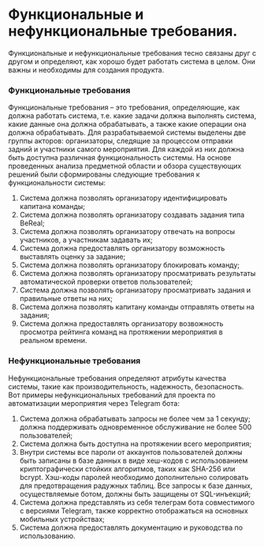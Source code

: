 # Функциональные и нефункциональные требования.  
Функциональные и нефункциональные требования тесно связаны друг с другом и определяют, как хорошо будет работать система в целом. Они важны и необходимы для создания продукта.
### Функциональные требования
Функциональные требования – это требования, определяющие, как должна работать система, т.е. какие задачи должна выполнять система, какие данные она должна обрабатывать, а также какие операции она должна обрабатывать.
Для разрабатываемой системы выделены две группы акторов: организаторы, следящие за процессом отправки задний и участники самого мероприятия. Для каждой из них должна быть доступна различная функциональность системы. На основе проведенных анализа предметной области и обзора существующих решений были сформированы следующие требования к функциональности системы:
1. Система должна позволять организатору идентифицировать капитана команды;
2. Система должна позволять организатору создавать задания типа BeReal;
3. Система должна позволять организатору отвечать на вопросы участников, а участникам задавать их;
4. Система должна предоставлять организатору возможность выставлять оценку за задание;
5. Система должна позволять организатору блокировать команду;
6. Система должна позволять организатору просматривать результаты автоматической проверки ответов пользователей;
7. Система должна позволять организатору просматривать задания и правильные ответы на них;
8. Система должна позволять капитану команды отправлять ответы на задания;
9. Система должна предоставлять организатору возвожность просмотра рейтинга команд на протяжении мероприятия в реальном времени.

### Нефункциональные требования
Нефункциональные требования определяют атрибуты качества системы, такие как производительность, надежность, безопасность. Вот примеры нефункциональных требований для проекта по автоматизации мероприятия через Telegram бота:
1. Система должна обрабатывать запросы не более чем за 1 секунду; должна поддерживать одновременное обслуживание не более 500 пользователей;
2. Система должна быть доступна на протяжении всего мероприятия;
3. Внутри системы все пароли от аккаунтов пользователей должны быть записаны в базе данных в виде хеш-кодов с использованием криптографически стойких алгоритмов, таких как SHA-256 или bcrypt. Хэш-коды паролей необходимо дополнительно солировать для предотвращения радужных таблиц. Все запросы к базе данных, осуществляемые ботом, должны быть защищены от SQL-инъекций;
4. Система должна представлять из себя телеграм бота совместимого с версиями Telegram, также корректно отображаться на основных мобильных устройствах;
5. Система должна предоставлять документацию и руководства по использованию.
